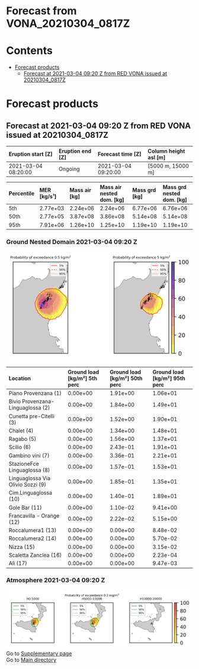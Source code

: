 
Forecast from VONA_20210304_0817Z
=================================

Contents
========

* [Forecast products](#forecast-products)
	* [Forecast at 2021-03-04 09:20 Z from RED VONA issued at 20210304_0817Z](#forecast-at-2021-03-04-0920-z-from-red-vona-issued-at-20210304_0817z)

# Forecast products

## Forecast at 2021-03-04 09:20 Z from RED VONA issued at 20210304_0817Z
  

|Eruption start [Z]|Eruption end [Z]|Forecast time [Z]|Column height asl [m]|
| :--- | :--- | :--- | :--- |
|2021-03-04 08:20:00|Ongoing|2021-03-04 09:20:00|[5000 m, 15000 m]|
  
  

|Percentile|MER [kg/s¹]|Mass air [kg]|Mass air nested dom. [kg]|Mass grd [kg]|Mass grd nested dom. [kg]|
| :--- | :--- | :--- | :--- | :--- | :--- |
|5th|2.77e+03|2.24e+06|2.24e+06|6.77e+06|6.76e+06|
|50th|2.77e+05|3.87e+08|3.86e+08|5.14e+08|5.14e+08|
|95th|7.91e+06|1.26e+10|1.25e+10|1.19e+10|1.19e+10|
  

### Ground Nested Domain 2021-03-04 09:20 Z
  
![](./figures/probability_grd_2021_03_04_0920_grid_1_1.png)  
  
  
  
  
  
  
  
  
  
  
  
  
  
  
  
  

|Location|Ground load [kg/m²] 5th perc|Ground load [kg/m²] 50th perc|Ground load [kg/m²] 95th perc|
| :--- | :--- | :--- | :--- |
|Piano Provenzana (1)|0.00e+00|1.91e+00|1.06e+01|
|Bivio Provenzana-Linguaglossa (2)|0.00e+00|1.84e+00|1.49e+01|
|Cunetta pre-Citelli (3)|0.00e+00|1.52e+00|1.90e+01|
|Chalet (4)|0.00e+00|1.34e+00|1.48e+01|
|Ragabo (5)|0.00e+00|1.56e+00|1.37e+01|
|Scilio (6)|0.00e+00|2.43e-01|1.91e+01|
|Gambino vini (7)|0.00e+00|3.36e-01|2.21e+01|
|StazioneFce Linguaglossa (8)|0.00e+00|1.57e-01|1.53e+01|
|Linguaglossa Via Olivio Sozzi (9)|0.00e+00|1.85e-01|1.35e+01|
|Cim.Linguaglossa (10)|0.00e+00|1.40e-01|1.89e+01|
|Gole Bar (11)|0.00e+00|1.10e-02|9.41e+00|
|Francavilla - Orange (12)|0.00e+00|2.22e-02|5.15e+00|
|Roccalumera1 (13)|0.00e+00|0.00e+00|8.48e-02|
|Roccalumera2 (14)|0.00e+00|0.00e+00|5.70e-02|
|Nizza (15)|0.00e+00|0.00e+00|3.15e-02|
|Scaletta Zanclea (16)|0.00e+00|0.00e+00|2.23e-04|
|Alì (17)|0.00e+00|0.00e+00|9.47e-03|
  

### Atmosphere 2021-03-04 09:20 Z
  
![](./figures/probability_air_2021_03_04_0920_grid_2_conclev_1_1.png)  
Go to [Supplementary page](Supplementary_page.md)  
Go to [Main directory](https://github.com/federicapardini/Real_time_ash_forecast)